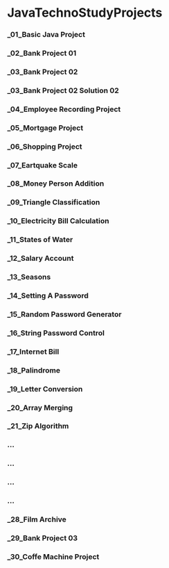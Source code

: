 # JavaTechnoStudyProjects

### _01_Basic Java Project
### _02_Bank Project 01
### _03_Bank Project 02
### _03_Bank Project 02 Solution 02
### _04_Employee Recording Project
### _05_Mortgage Project
### _06_Shopping Project
### _07_Eartquake Scale
### _08_Money Person Addition
### _09_Triangle Classification
### _10_Electricity Bill Calculation
### _11_States of Water
### _12_Salary Account
### _13_Seasons
### _14_Setting A Password
### _15_Random Password Generator
### _16_String Password Control
### _17_Internet Bill
### _18_Palindrome
### _19_Letter Conversion
### _20_Array Merging
### _21_Zip Algorithm
### ...
### ...

### ...
### ...
### _28_Film Archive
### _29_Bank Project 03
### _30_Coffe Machine Project
